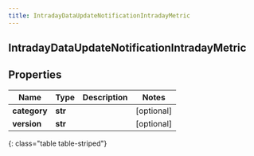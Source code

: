 ```yaml
---
title: IntradayDataUpdateNotificationIntradayMetric
---
```

## IntradayDataUpdateNotificationIntradayMetric

## Properties

|Name | Type | Description | Notes|
|------------ | ------------- | ------------- | -------------|
| **category** | **str** |  | [optional] |
| **version** | **str** |  | [optional] |
{: class="table table-striped"}


